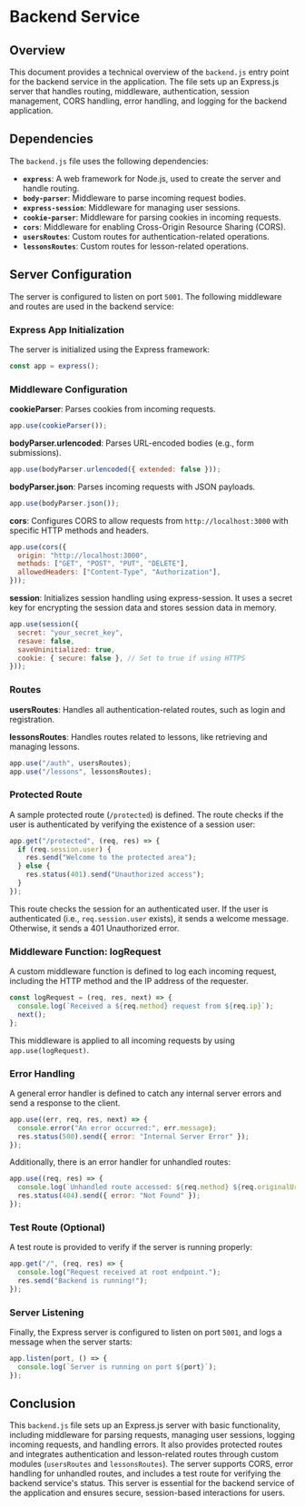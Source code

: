 # Backend Service

## Overview

This document provides a technical overview of the `backend.js` entry point for
the backend service in the application. The file sets up an Express.js server
that handles routing, middleware, authentication, session management, CORS
handling, error handling, and logging for the backend application.

## Dependencies

The `backend.js` file uses the following dependencies:

- **`express`**: A web framework for Node.js, used to create the server and
  handle routing.
- **`body-parser`**: Middleware to parse incoming request bodies.
- **`express-session`**: Middleware for managing user sessions.
- **`cookie-parser`**: Middleware for parsing cookies in incoming requests.
- **`cors`**: Middleware for enabling Cross-Origin Resource Sharing (CORS).
- **`usersRoutes`**: Custom routes for authentication-related operations.
- **`lessonsRoutes`**: Custom routes for lesson-related operations.

## Server Configuration

The server is configured to listen on port `5001`. The following middleware and
routes are used in the backend service:

### Express App Initialization

The server is initialized using the Express framework:

```javascript
const app = express();
```

### Middleware Configuration

**cookieParser**: Parses cookies from incoming requests.

```javascript
app.use(cookieParser());
```

**bodyParser.urlencoded**: Parses URL-encoded bodies (e.g., form submissions).

```javascript
app.use(bodyParser.urlencoded({ extended: false }));
```

**bodyParser.json**: Parses incoming requests with JSON payloads.

```javascript
app.use(bodyParser.json());
```

**cors**: Configures CORS to allow requests from `http://localhost:3000` with
specific HTTP methods and headers.

```javascript
app.use(cors({
  origin: "http://localhost:3000",
  methods: ["GET", "POST", "PUT", "DELETE"],
  allowedHeaders: ["Content-Type", "Authorization"],
}));
```

**session**: Initializes session handling using express-session. It uses a
secret key for encrypting the session data and stores session data in memory.

```javascript
app.use(session({
  secret: "your_secret_key",
  resave: false,
  saveUninitialized: true,
  cookie: { secure: false }, // Set to true if using HTTPS
}));
```

### Routes

**usersRoutes**: Handles all authentication-related routes, such as login and
registration.

**lessonsRoutes**: Handles routes related to lessons, like retrieving and
managing lessons.

```javascript
app.use("/auth", usersRoutes);
app.use("/lessons", lessonsRoutes);
```

### Protected Route

A sample protected route (`/protected`) is defined. The route checks if the user
is authenticated by verifying the existence of a session user:

```javascript
app.get("/protected", (req, res) => {
  if (req.session.user) {
    res.send("Welcome to the protected area");
  } else {
    res.status(401).send("Unauthorized access");
  }
});
```

This route checks the session for an authenticated user. If the user is
authenticated (i.e., `req.session.user` exists), it sends a welcome message.
Otherwise, it sends a 401 Unauthorized error.

### Middleware Function: logRequest

A custom middleware function is defined to log each incoming request, including
the HTTP method and the IP address of the requester.

```javascript
const logRequest = (req, res, next) => {
  console.log(`Received a ${req.method} request from ${req.ip}`);
  next();
};
```

This middleware is applied to all incoming requests by using
`app.use(logRequest)`.

### Error Handling

A general error handler is defined to catch any internal server errors and send
a response to the client.

```javascript
app.use((err, req, res, next) => {
  console.error("An error occurred:", err.message);
  res.status(500).send({ error: "Internal Server Error" });
});
```

Additionally, there is an error handler for unhandled routes:

```javascript
app.use((req, res) => {
  console.log(`Unhandled route accessed: ${req.method} ${req.originalUrl}`);
  res.status(404).send({ error: "Not Found" });
});
```

### Test Route (Optional)

A test route is provided to verify if the server is running properly:

```javascript
app.get("/", (req, res) => {
  console.log("Request received at root endpoint.");
  res.send("Backend is running!");
});
```

### Server Listening

Finally, the Express server is configured to listen on port `5001`, and logs a
message when the server starts:

```javascript
app.listen(port, () => {
  console.log(`Server is running on port ${port}`);
});
```

## Conclusion

This `backend.js` file sets up an Express.js server with basic functionality,
including middleware for parsing requests, managing user sessions, logging
incoming requests, and handling errors. It also provides protected routes and
integrates authentication and lesson-related routes through custom modules
(`usersRoutes` and `lessonsRoutes`). The server supports CORS, error handling
for unhandled routes, and includes a test route for verifying the backend
service's status. This server is essential for the backend service of the
application and ensures secure, session-based interactions for users.

